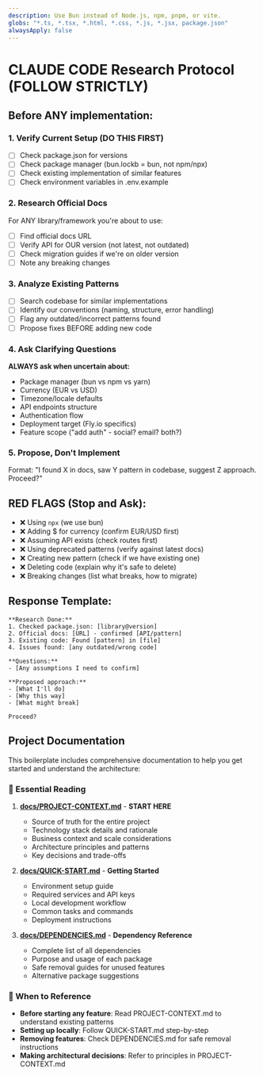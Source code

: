 ```yaml
---
description: Use Bun instead of Node.js, npm, pnpm, or vite.
globs: "*.ts, *.tsx, *.html, *.css, *.js, *.jsx, package.json"
alwaysApply: false
---
```


# CLAUDE CODE Research Protocol (FOLLOW STRICTLY)

## Before ANY implementation:

### 1. Verify Current Setup (DO THIS FIRST)
- [ ] Check package.json for versions
- [ ] Check package manager (bun.lockb = bun, not npm/npx)
- [ ] Check existing implementation of similar features
- [ ] Check environment variables in .env.example

### 2. Research Official Docs
For ANY library/framework you're about to use:
- [ ] Find official docs URL
- [ ] Verify API for OUR version (not latest, not outdated)
- [ ] Check migration guides if we're on older version
- [ ] Note any breaking changes

### 3. Analyze Existing Patterns
- [ ] Search codebase for similar implementations
- [ ] Identify our conventions (naming, structure, error handling)
- [ ] Flag any outdated/incorrect patterns found
- [ ] Propose fixes BEFORE adding new code

### 4. Ask Clarifying Questions
**ALWAYS ask when uncertain about:**
- Package manager (bun vs npm vs yarn)
- Currency (EUR vs USD)
- Timezone/locale defaults
- API endpoints structure
- Authentication flow
- Deployment target (Fly.io specifics)
- Feature scope ("add auth" - social? email? both?)

### 5. Propose, Don't Implement
Format: "I found X in docs, saw Y pattern in codebase, suggest Z approach. Proceed?"

## RED FLAGS (Stop and Ask):
- ❌ Using `npx` (we use bun)
- ❌ Adding $ for currency (confirm EUR/USD first)
- ❌ Assuming API exists (check routes first)
- ❌ Using deprecated patterns (verify against latest docs)
- ❌ Creating new pattern (check if we have existing one)
- ❌ Deleting code (explain why it's safe to delete)
- ❌ Breaking changes (list what breaks, how to migrate)

## Response Template:
```
**Research Done:**
1. Checked package.json: [library@version]
2. Official docs: [URL] - confirmed [API/pattern]
3. Existing code: Found [pattern] in [file]
4. Issues found: [any outdated/wrong code]

**Questions:**
- [Any assumptions I need to confirm]

**Proposed approach:**
- [What I'll do]
- [Why this way]
- [What might break]

Proceed?
```

## Project Documentation

This boilerplate includes comprehensive documentation to help you get started and understand the architecture:

### 📖 Essential Reading

1. **[docs/PROJECT-CONTEXT.md](docs/PROJECT-CONTEXT.md)** - **START HERE**
   - Source of truth for the entire project
   - Technology stack details and rationale
   - Business context and scale considerations
   - Architecture principles and patterns
   - Key decisions and trade-offs

2. **[docs/QUICK-START.md](docs/QUICK-START.md)** - **Getting Started**
   - Environment setup guide
   - Required services and API keys
   - Local development workflow
   - Common tasks and commands
   - Deployment instructions

3. **[docs/DEPENDENCIES.md](docs/DEPENDENCIES.md)** - **Dependency Reference**
   - Complete list of all dependencies
   - Purpose and usage of each package
   - Safe removal guides for unused features
   - Alternative package suggestions

### 🎯 When to Reference

- **Before starting any feature**: Read PROJECT-CONTEXT.md to understand existing patterns
- **Setting up locally**: Follow QUICK-START.md step-by-step
- **Removing features**: Check DEPENDENCIES.md for safe removal instructions
- **Making architectural decisions**: Refer to principles in PROJECT-CONTEXT.md
